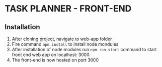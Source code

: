 # TASK PLANNER - FRONT-END

## Installation
1. After cloning project, navigate to web-app folder
2. Fire command `npm install` to install node mondules
3. After installation of node modules run `npm run start` command to start front end web app on localhost: 3000
4. The front-end is now hosted on port 3000